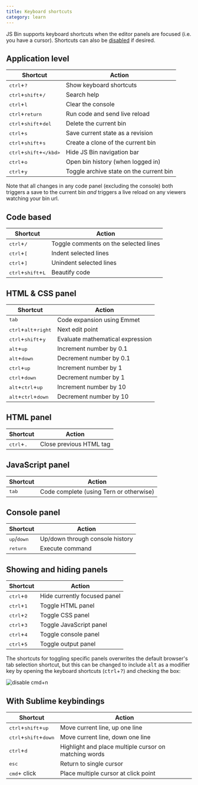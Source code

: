 ```yaml
---
title: Keyboard shortcuts
category: learn
---
```



JS Bin supports keyboard shortcuts when the editor panels are focused (i.e. you have a cursor). Shortcuts can also be [disabled](/help/disabling-all-keyboard-shortcuts) if desired.

## Application level

|Shortcut|Action|
|---|---|
|<kbd>ctrl</kbd>+<kbd>?</kbd>|Show keyboard shortcuts|
|<kbd class="same">ctrl</kbd>+<kbd>shift</kbd>+<kbd>/</kbd>|Search help|
|<kbd class="same">ctrl</kbd>+<kbd>l</kbd>|Clear the console|
|<kbd>ctrl</kbd>+<kbd>return</kbd>|Run code and send live reload|
|<kbd>ctrl</kbd>+<kbd>shift</kbd>+<kbd>del</kbd>|Delete the current bin|
|<kbd>ctrl</kbd>+<kbd>s</kbd>|Save current state as a revision|
|<kbd>ctrl</kbd>+<kbd>shift</kbd>+<kbd>s</kbd>|Create a clone of the current bin|
|<kbd>ctrl</kbd>+<kbd>shift</kbd>+<kbd>\</kbd>|Hide JS Bin navigation bar|
|<kbd>ctrl</kbd>+<kbd>o</kbd>|Open bin history (when logged in)|
|<kbd>ctrl</kbd>+<kbd>y</kbd>|Toggle archive state on the current bin|

Note that all changes in any code panel (excluding the console) both triggers a save to the current bin *and* triggers a live reload on any viewers watching your bin url.

## Code based

|Shortcut|Action|
|---|---|
|<kbd>ctrl</kbd>+<kbd>/</kbd>|Toggle comments on the selected lines|
|<kbd>ctrl</kbd>+<kbd>[</kbd>|Indent selected lines|
|<kbd>ctrl</kbd>+<kbd>]</kbd>|Unindent selected lines|
|<kbd>ctrl</kbd>+<kbd>shift</kbd>+<kbd>L</kbd>|Beautify code|

## HTML & CSS panel

|Shortcut|Action|
|---|---|
|<kbd>tab</kbd>|Code expansion using Emmet|
|<kbd class="same">ctrl</kbd>+<kbd>alt</kbd>+<kbd>right</kbd>|Next edit point|
|<kbd class="same">ctrl</kbd>+<kbd>shift</kbd>+<kbd>y</kbd>|Evaluate mathematical expression|
|<kbd>alt</kbd>+<kbd>up</kbd>|Increment number by 0.1|
|<kbd>alt</kbd>+<kbd>down</kbd>|Decrement number by 0.1|
|<kbd class="same">ctrl</kbd>+<kbd>up</kbd>|Increment number by 1|
|<kbd class="same">ctrl</kbd>+<kbd>down</kbd>|Decrement number by 1|
|<kbd>alt</kbd>+<kbd class="same">ctrl</kbd>+<kbd>up</kbd>|Increment number by 10|
|<kbd>alt</kbd>+<kbd class="same">ctrl</kbd>+<kbd>down</kbd>|Decrement number by 10|

## HTML panel

|Shortcut|Action|
|---|---|
|<kbd>ctrl</kbd>+<kbd>.</kbd>|Close previous HTML tag|

## JavaScript panel

|Shortcut|Action|
|---|---|
|<kbd>tab</kbd>|Code complete (using Tern or otherwise)|

## Console panel

|Shortcut|Action|
|---|---|
|<kbd>up</kbd>/<kbd>down</kbd>|Up/down through console history|
|<kbd>return</kbd>|Execute command|


## Showing and hiding panels

|Shortcut|Action|
|---|---|
|<kbd>ctrl</kbd>+<kbd>0</kbd>|Hide currently focused panel|
|<kbd>ctrl</kbd>+<kbd>1</kbd>|Toggle HTML panel|
|<kbd>ctrl</kbd>+<kbd>2</kbd>|Toggle CSS panel|
|<kbd>ctrl</kbd>+<kbd>3</kbd>|Toggle JavaScript panel|
|<kbd>ctrl</kbd>+<kbd>4</kbd>|Toggle console panel|
|<kbd>ctrl</kbd>+<kbd>5</kbd>|Toggle output panel|

The shortcuts for toggling specific panels overwrites the default browser's tab selection shortcut, but this can be changed to include <kbd>alt</kbd> as a modifier key by opening the keyboard shortcuts (<kbd>ctrl</kbd>+<kbd>?</kbd>) and checking the box:

![disable cmd+n](/images/disable-cmd-n.png)

## With Sublime keybindings

|Shortcut|Action|
|---|---|
|<kbd>ctrl</kbd>+<kbd>shift</kbd>+<kbd>up</kbd>|Move current line, up one line|
|<kbd>ctrl</kbd>+<kbd>shift</kbd>+<kbd>down</kbd>|Move current line, down one line|
|<kbd>ctrl</kbd>+<kbd>d</kbd>|Highlight and place multiple cursor on matching words|
|<kbd>esc</kbd>|Return to single cursor|
|<kbd>cmd</kbd>+ click|Place multiple cursor at click point|
